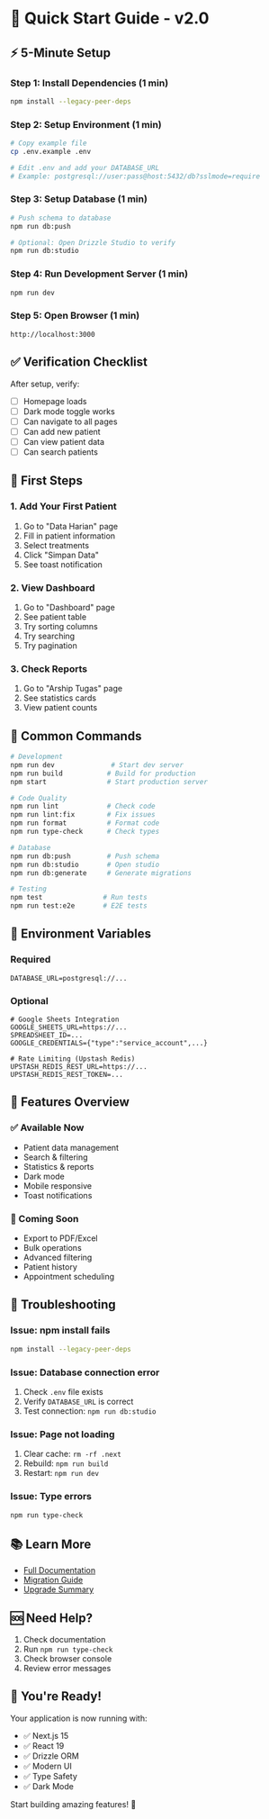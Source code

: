 # 🚀 Quick Start Guide - v2.0

## ⚡ 5-Minute Setup

### Step 1: Install Dependencies (1 min)
```bash
npm install --legacy-peer-deps
```

### Step 2: Setup Environment (1 min)
```bash
# Copy example file
cp .env.example .env

# Edit .env and add your DATABASE_URL
# Example: postgresql://user:pass@host:5432/db?sslmode=require
```

### Step 3: Setup Database (1 min)
```bash
# Push schema to database
npm run db:push

# Optional: Open Drizzle Studio to verify
npm run db:studio
```

### Step 4: Run Development Server (1 min)
```bash
npm run dev
```

### Step 5: Open Browser (1 min)
```
http://localhost:3000
```

## ✅ Verification Checklist

After setup, verify:
- [ ] Homepage loads
- [ ] Dark mode toggle works
- [ ] Can navigate to all pages
- [ ] Can add new patient
- [ ] Can view patient data
- [ ] Can search patients

## 🎯 First Steps

### 1. Add Your First Patient
1. Go to "Data Harian" page
2. Fill in patient information
3. Select treatments
4. Click "Simpan Data"
5. See toast notification

### 2. View Dashboard
1. Go to "Dashboard" page
2. See patient table
3. Try sorting columns
4. Try searching
5. Try pagination

### 3. Check Reports
1. Go to "Arship Tugas" page
2. See statistics cards
3. View patient counts

## 🔧 Common Commands

```bash
# Development
npm run dev              # Start dev server
npm run build           # Build for production
npm start               # Start production server

# Code Quality
npm run lint            # Check code
npm run lint:fix        # Fix issues
npm run format          # Format code
npm run type-check      # Check types

# Database
npm run db:push         # Push schema
npm run db:studio       # Open studio
npm run db:generate     # Generate migrations

# Testing
npm test               # Run tests
npm run test:e2e       # E2E tests
```

## 📝 Environment Variables

### Required
```env
DATABASE_URL=postgresql://...
```

### Optional
```env
# Google Sheets Integration
GOOGLE_SHEETS_URL=https://...
SPREADSHEET_ID=...
GOOGLE_CREDENTIALS={"type":"service_account",...}

# Rate Limiting (Upstash Redis)
UPSTASH_REDIS_REST_URL=https://...
UPSTASH_REDIS_REST_TOKEN=...
```

## 🎨 Features Overview

### ✅ Available Now
- Patient data management
- Search & filtering
- Statistics & reports
- Dark mode
- Mobile responsive
- Toast notifications

### 🚧 Coming Soon
- Export to PDF/Excel
- Bulk operations
- Advanced filtering
- Patient history
- Appointment scheduling

## 🐛 Troubleshooting

### Issue: npm install fails
```bash
npm install --legacy-peer-deps
```

### Issue: Database connection error
1. Check `.env` file exists
2. Verify `DATABASE_URL` is correct
3. Test connection: `npm run db:studio`

### Issue: Page not loading
1. Clear cache: `rm -rf .next`
2. Rebuild: `npm run build`
3. Restart: `npm run dev`

### Issue: Type errors
```bash
npm run type-check
```

## 📚 Learn More

- [Full Documentation](./README_V2.md)
- [Migration Guide](./MIGRATION_GUIDE.md)
- [Upgrade Summary](./UPGRADE_SUMMARY.md)

## 🆘 Need Help?

1. Check documentation
2. Run `npm run type-check`
3. Check browser console
4. Review error messages

## 🎉 You're Ready!

Your application is now running with:
- ✅ Next.js 15
- ✅ React 19
- ✅ Drizzle ORM
- ✅ Modern UI
- ✅ Type Safety
- ✅ Dark Mode

Start building amazing features! 🚀
